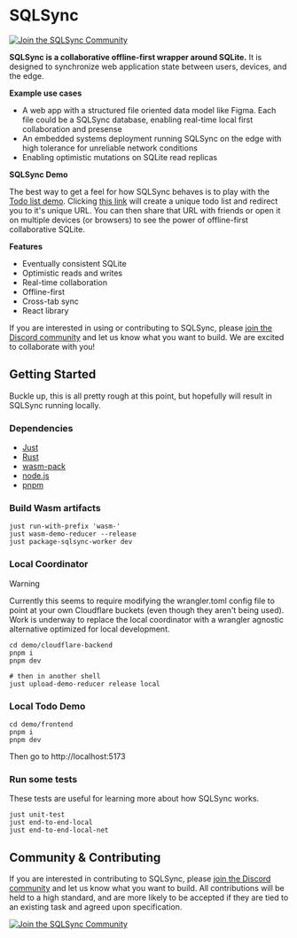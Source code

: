 # SQLSync
[![Join the SQLSync Community](https://discordapp.com/api/guilds/1149205110262595634/widget.png?style=shield)][discord]

**SQLSync is a collaborative offline-first wrapper around SQLite.** It is designed to synchronize web application state between users, devices, and the edge.

**Example use cases**
  - A web app with a structured file oriented data model like Figma. Each file could be a SQLSync database, enabling real-time local first collaboration and presense
  - An embedded systems deployment running SQLSync on the edge with high tolerance for unreliable network conditions
  - Enabling optimistic mutations on SQLite read replicas

**SQLSync Demo**

The best way to get a feel for how SQLSync behaves is to play with the [Todo list demo](https://sqlsync-todo.pages.dev/). Clicking [this link](https://sqlsync-todo.pages.dev/) will create a unique todo list and redirect you to it's unique URL. You can then share that URL with friends or open it on multiple devices (or browsers) to see the power of offline-first collaborative SQLite.

**Features**
  - Eventually consistent SQLite
  - Optimistic reads and writes
  - Real-time collaboration
  - Offline-first
  - Cross-tab sync
  - React library

If you are interested in using or contributing to SQLSync, please [join the Discord community][discord] and let us know what you want to build. We are excited to collaborate with you!

## Getting Started

Buckle up, this is all pretty rough at this point, but hopefully will result in SQLSync running locally.

### Dependencies
  - [Just](https://github.com/casey/just)
  - [Rust](https://www.rust-lang.org/)
  - [wasm-pack](https://rustwasm.github.io/wasm-pack/)
  - [node.js](https://nodejs.org/en)
  - [pnpm](https://pnpm.io/)

### Build Wasm artifacts

```
just run-with-prefix 'wasm-'
just wasm-demo-reducer --release
just package-sqlsync-worker dev
```

### Local Coordinator

> [!WARNING]  
> Currently this seems to require modifying the wrangler.toml config file to point at your own Cloudflare buckets (even though they aren't being used). Work is underway to replace the local coordinator with a wrangler agnostic alternative optimized for local development.

```
cd demo/cloudflare-backend
pnpm i
pnpm dev

# then in another shell
just upload-demo-reducer release local
```

### Local Todo Demo
```
cd demo/frontend
pnpm i
pnpm dev
```

Then go to http://localhost:5173

### Run some tests
These tests are useful for learning more about how SQLSync works.
```
just unit-test
just end-to-end-local
just end-to-end-local-net
```

## Community & Contributing

If you are interested in contributing to SQLSync, please [join the Discord community][discord] and let us know what you want to build. All contributions will be held to a high standard, and are more likely to be accepted if they are tied to an existing task and agreed upon specification.

[![Join the SQLSync Community](https://discordapp.com/api/guilds/1149205110262595634/widget.png?style=banner2)][discord]

[discord]: https://discord.gg/etFk2N9nzC
